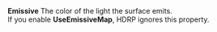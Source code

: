 <tr>
<td><strong>Emissive</strong></td>
<td></td>
<td></td>
<td>The color of the light the surface emits.<br/>If you enable <strong>UseEmissiveMap</strong>, HDRP ignores this property.</td>
</tr>
